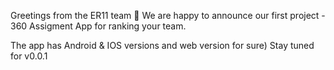 Greetings from the ER11 team 🥳
We are happy to announce our first project - 360 Assigment App for ranking your team.

The app has Android & IOS versions and web version for sure)
Stay tuned for v0.0.1
